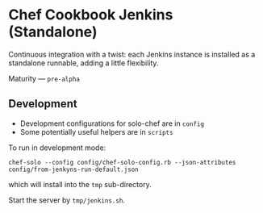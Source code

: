 Chef Cookbook Jenkins (Standalone)
==============================

Continuous integration with a twist: each Jenkins instance is installed as a standalone runnable, 
adding a little flexibility.

Maturity &mdash; `pre-alpha`


Development
-----------
* Development configurations for solo-chef are in `config`
* Some potentially useful helpers are in `scripts`

To run in development mode:

    chef-solo --config config/chef-solo-config.rb --json-attributes config/from-jenkyns-run-default.json
  
which will install into the `tmp` sub-directory.  

Start the server by `tmp/jenkins.sh`.